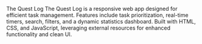 The Quest Log
The Quest Log is a responsive web app designed for efficient task management. Features include task prioritization, real-time timers, search, filters, and a dynamic statistics dashboard. Built with HTML, CSS, and JavaScript, leveraging external resources for enhanced functionality and clean UI.
